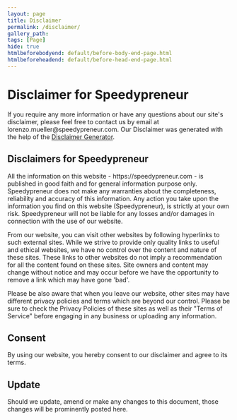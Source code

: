 ```yaml
---
layout: page
title: Disclaimer
permalink: /disclaimer/
gallery_path:
tags: [Page]
hide: true
htmlbeforebodyend: default/before-body-end-page.html
htmlbeforeheadend: default/before-head-end-page.html
---
```

<h1>Disclaimer for Speedypreneur</h1>

<p>If you require any more information or have any questions about our site's disclaimer, please feel free to contact us by email at lorenzo.mueller@speedypreneur.com. Our Disclaimer was generated with the help of the <a href="https://www.termsfeed.com/disclaimer-generator/">Disclaimer Generator</a>.</p>

<h2>Disclaimers for Speedypreneur</h2>

<p>All the information on this website - https://speedypreneur.com - is published in good faith and for general information purpose only. Speedypreneur does not make any warranties about the completeness, reliability and accuracy of this information. Any action you take upon the information you find on this website (Speedypreneur), is strictly at your own risk. Speedypreneur will not be liable for any losses and/or damages in connection with the use of our website.</p>

<p>From our website, you can visit other websites by following hyperlinks to such external sites. While we strive to provide only quality links to useful and ethical websites, we have no control over the content and nature of these sites. These links to other websites do not imply a recommendation for all the content found on these sites. Site owners and content may change without notice and may occur before we have the opportunity to remove a link which may have gone 'bad'.</p>

<p>Please be also aware that when you leave our website, other sites may have different privacy policies and terms which are beyond our control. Please be sure to check the Privacy Policies of these sites as well as their "Terms of Service" before engaging in any business or uploading any information.</p>

<h2>Consent</h2>

<p>By using our website, you hereby consent to our disclaimer and agree to its terms.</p>

<h2>Update</h2>

<p>Should we update, amend or make any changes to this document, those changes will be prominently posted here.</p>
